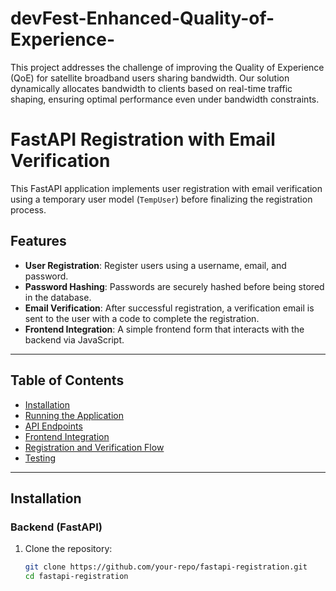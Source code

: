 # devFest-Enhanced-Quality-of-Experience-
This project addresses the challenge of improving the Quality of Experience (QoE) for satellite broadband users sharing bandwidth. Our solution dynamically allocates bandwidth to clients based on real-time traffic shaping, ensuring optimal performance even under bandwidth constraints.
# FastAPI Registration with Email Verification

This FastAPI application implements user registration with email verification using a temporary user model (`TempUser`) before finalizing the registration process.

## Features
- **User Registration**: Register users using a username, email, and password.
- **Password Hashing**: Passwords are securely hashed before being stored in the database.
- **Email Verification**: After successful registration, a verification email is sent to the user with a code to complete the registration.
- **Frontend Integration**: A simple frontend form that interacts with the backend via JavaScript.

---

## Table of Contents
- [Installation](#installation)
- [Running the Application](#running-the-application)
- [API Endpoints](#api-endpoints)
- [Frontend Integration](#frontend-integration)
- [Registration and Verification Flow](#registration-and-verification-flow)
- [Testing](#testing)

---

## Installation

### Backend (FastAPI)

1. Clone the repository:
   ```bash
   git clone https://github.com/your-repo/fastapi-registration.git
   cd fastapi-registration

